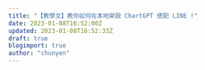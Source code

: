 ```yaml
---
title: "【教學文】教你如何在本地架設 ChartGPT 搭配 LINE !"
date: 2023-01-08T16:52:00Z
updated: 2023-01-08T16:52:33Z
draft: true
blogimport: true 
author: "chunyen"
---
```



